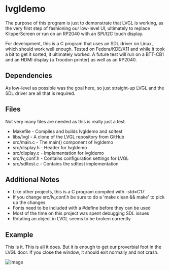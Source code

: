 # lvgldemo
The purpose of this program is just to demonstrate that LVGL is working, as the very first step of fashioning our low-level UI, ultimately to replace KlipperScreen or run on an RP2040 with an SPI/I2C touch display. 

For development, this is a C program that uses an SDL driver on Linux, which should work well enough. Tested on Fedora/KDE/X11 and while it took a bit to get it sorted, it ultimately worked. A future test will run on a BTT-CB1 and
an HDMI display (a Troodon printer) as well as an RP2040.

## Dependencies
As low-level as possible was the goal here, so just straight-up LVGL and the SDL driver are all that is required.

## Files
Not very many files are needed as this is really just a test.

- Makefile - Compiles and builds lvgldemo and sdltest
- libs/lvgl - A clone of the LVGL repository from GitHub
- src/main.c - The main() component of lvgldemo
- src/display.h - Header for lvgldemo
- src/display.c - Implementation for lvgldemo
- src/lv_conf.h - Contains configuration settings for LVGL
- src/sdltest.c - Contains the sdltest implementation

## Additional Notes
- Like other projects, this is a C program compiled with -std=C17
- If you change src/lv_conf.h be sure to do a 'make clean && make' to pick up the changes
- Fonts need to be included with a #define before they can be used
- Most of the time on this project was spent debugging SDL issues
- Rotating an object in LVGL seems to be broken currently

## Example
This is it. This is all it does. But it is enough to get our proverbial foot in the LVGL door. If you close the window, it should exit normally and not crash.

![image](https://github.com/500Foods/Philement/assets/41052272/fc4655ae-0e7f-413e-8047-107302280c9e)
